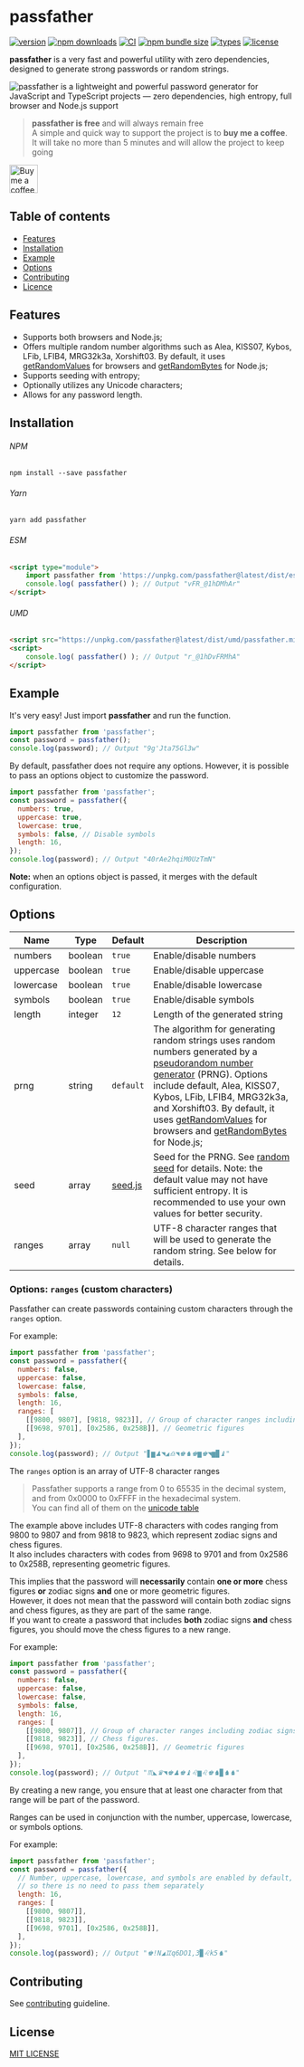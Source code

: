 # passfather
[![version](https://img.shields.io/npm/v/passfather.svg?style=flat-square)](https://www.npmjs.com/package/passfather)
[![npm downloads](https://img.shields.io/npm/d18m/passfather)](https://www.npmjs.com/package/passfather)
[![CI](https://github.com/vyushin/passfather/actions/workflows/nodejs.yml/badge.svg)](https://github.com/vyushin/passfather/actions/workflows/.github/workflows/nodejs.yml)
[![npm bundle size](https://img.shields.io/bundlephobia/min/passfather)](https://github.com/vyushin/passfather/tree/main/dist)
[![types](https://img.shields.io/npm/types/passfather.svg)](https://github.com/vyushin/passfather/blob/main/dist/passfather.d.ts)
[![license](https://img.shields.io/github/license/vyushin/passfather.svg?style=flat-square)](https://github.com/vyushin/passfather/blob/master/LICENSE)

**passfather** is a very fast and powerful utility with zero dependencies, designed to generate strong passwords or random strings.

![passfather is a lightweight and powerful password generator for JavaScript and TypeScript projects — zero dependencies, high entropy, full browser and Node.js support](https://github.com/user-attachments/assets/7ad3a013-a80d-41ec-8a73-2a4d1b201432)

> **passfather is free** and will always remain free <br/>
> A simple and quick way to support the project is to **buy me a coffee**. <br/>It will take no more than 5 minutes and will allow the project to keep going

<a href="https://buymeacoffee.com/vyushin" target="_blank" title="Buy me a coffee">
  <img height="50" alt="Buy me a coffee" src="https://github.com/vyushin/passfather/assets/8006957/3e894205-6dd9-47da-b547-5ea09353a7dd">
</a>

## Table of contents
* [Features](#features)
* [Installation](#installation)
* [Example](#example)
* [Options](#options)
* [Contributing](#contributing)
* [Licence](#license)

## Features

* Supports both browsers and Node.js;
* Offers multiple random number algorithms such as Alea, KISS07, Kybos, LFib, LFIB4, MRG32k3a, Xorshift03.
By default, it uses [getRandomValues](https://developer.mozilla.org/ru/docs/Web/API/RandomSource/getRandomValues) for browsers and [getRandomBytes](https://nodejs.org/api/crypto.html#crypto_crypto_randombytes_size_callback) for Node.js;
* Supports seeding with entropy;
* Optionally utilizes any Unicode characters;
* Allows for any password length.

## Installation

###### NPM
`npm install --save passfather`

###### Yarn
`yarn add passfather`

###### ESM
```html
<script type="module">
    import passfather from 'https://unpkg.com/passfather@latest/dist/esm/passfather.min.js'
    console.log( passfather() ); // Output "vFR_@1hDMhAr"
</script>
```

###### UMD

```html
<script src="https://unpkg.com/passfather@latest/dist/umd/passfather.min.js"></script>
<script>
    console.log( passfather() ); // Output "r_@1hDvFRMhA"
</script>
```

## Example

It's very easy! Just import **passfather** and run the function.

```javascript
import passfather from 'passfather';
const password = passfather();
console.log(password); // Output "9g'Jta75Gl3w"
```

By default, passfather does not require any options. However, it is possible to pass an options object to customize the password.

```javascript
import passfather from 'passfather';
const password = passfather({
  numbers: true,
  uppercase: true,
  lowercase: true,
  symbols: false, // Disable symbols
  length: 16,
});
console.log(password); // Output "40rAe2hqiM0UzTmN"
```

**Note:** when an options object is passed, it merges with the default configuration.

## Options

|Name|Type|Default|Description
|---|---|---|---
|numbers|boolean|`true`|Enable/disable numbers
|uppercase|boolean|`true`|Enable/disable uppercase
|lowercase|boolean|`true`|Enable/disable lowercase
|symbols|boolean|`true`|Enable/disable symbols
|length|integer|`12`|Length of the generated string
|prng|string|`default`| The algorithm for generating random strings uses random numbers generated by a [pseudorandom number generator]((https://en.wikipedia.org/wiki/Pseudorandom_number_generator)) (PRNG). Options include default, Alea, KISS07, Kybos, LFib, LFIB4, MRG32k3a, and Xorshift03. By default, it uses [getRandomValues](https://developer.mozilla.org/ru/docs/Web/API/RandomSource/getRandomValues) for browsers and [getRandomBytes](https://nodejs.org/api/crypto.html#crypto_crypto_randombytes_size_callback) for Node.js;
|seed|array|[seed.js](https://github.com/vyushin/passfather/blob/master/src/seed.js)|Seed for the PRNG. See [random seed](https://en.wikipedia.org/wiki/Random_seed) for details. Note: the default value may not have sufficient entropy. It is recommended to use your own values for better security.
|ranges|array|`null`|UTF-8 character ranges that will be used to generate the random string. See below for details.

### Options: `ranges` (custom characters)

Passfather can create passwords containing custom characters through the `ranges` option.

For example:

```javascript
import passfather from 'passfather';
const password = passfather({
  numbers: false,
  uppercase: false,
  lowercase: false,
  symbols: false,
  length: 16,
  ranges: [ 
    [[9800, 9807], [9818, 9823]], // Group of character ranges including zodiac signs and chess figures
    [[9698, 9701], [0x2586, 0x258B]], // Geometric figures
  ],
});
console.log(password); // Output "▋▆♟◥◢♎◥♚♞♚▆♚◥▆▉♝"
```

The `ranges` option is an array of UTF-8 character ranges<br/>
> Passfather supports a range from 0 to 65535 in the decimal system, and from 0x0000 to 0xFFFF in the hexadecimal system.<br/>
You can find all of them on the [unicode table](https://unicode-table.com/unicode-table)

The example above includes UTF-8 characters with codes ranging from 9800 to 9807 and from 9818 to 9823, which represent zodiac signs and chess figures.<br/>
It also includes characters with codes from 9698 to 9701 and from 0x2586 to 0x258B, representing geometric figures.

This implies that the password will **necessarily** contain **one or more** chess figures **or** zodiac signs **and** one or more geometric figures.<br/>
However, it does not mean that the password will contain both zodiac signs and chess figures, as they are part of the same range.<br/>
If you want to create a password that includes **both** zodiac signs **and** chess figures, you should move the chess figures to a new range.

For example:

```javascript
import passfather from 'passfather';
const password = passfather({
  numbers: false,
  uppercase: false,
  lowercase: false,
  symbols: false,
  length: 16,
  ranges: [ 
    [[9800, 9807]], // Group of character ranges including zodiac signs
    [[9818, 9823]], // Chess figures.
    [[9698, 9701], [0x2586, 0x258B]], // Geometric figures
  ],
});
console.log(password); // Output "♏◣♛◥♚♟♚♝♌▆♌♚♞▉♞♞"
```

By creating a new range, you ensure that at least one character from that range will be part of the password.

Ranges can be used in conjunction with the number, uppercase, lowercase, or symbols options.

For example:

```javascript
import passfather from 'passfather';
const password = passfather({
  // Number, uppercase, lowercase, and symbols are enabled by default, 
  // so there is no need to pass them separately
  length: 16,
  ranges: [ 
    [[9800, 9807]],
    [[9818, 9823]],
    [[9698, 9701], [0x2586, 0x258B]],
  ],
});
console.log(password); // Output "♚!N◢♊q6DO1,3▉♌k5♞"
```

## Contributing

See [contributing](https://github.com/vyushin/passfather/blob/master/CONTRIBUTING.md) guideline.

## License
[MIT LICENSE](https://github.com/vyushin/passfather/blob/master/LICENSE)
